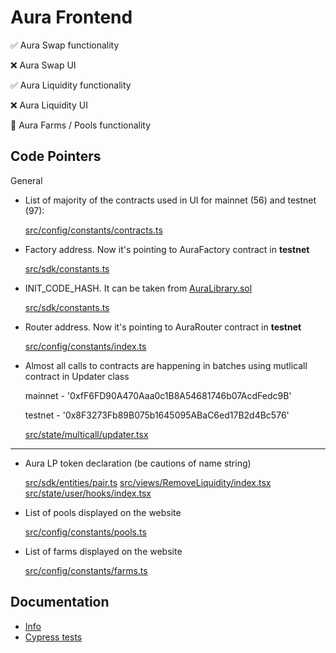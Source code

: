 # Aura Frontend

✅ Aura Swap functionality 

❌ Aura Swap UI 

✅ Aura Liquidity functionality 

❌ Aura Liquidity UI 

🔵 Aura Farms / Pools functionality  


## Code Pointers 

General
- List of majority of the contracts used in UI for mainnet (56) and testnet (97): 

    [src/config/constants/contracts.ts](https://github.com/auradefi/aura-frontend/blob/develop/src/config/constants/contracts.ts)
    
 - Factory address. Now it's pointing to AuraFactory contract in **testnet**
 
     [src/sdk/constants.ts](https://github.com/auradefi/aura-frontend/blob/develop/src/sdk/constants.ts#L23)
     
- INIT_CODE_HASH. It can be taken from [AuraLibrary.sol](https://github.com/auradefi/aura/blob/master/contracts/libraries/AuraLibrary.sol#L22)

    [src/sdk/constants.ts](https://github.com/auradefi/aura-frontend/blob/develop/src/sdk/constants.ts#L25)

- Router address. Now it's pointing to AuraRouter contract in **testnet**

    [src/config/constants/index.ts](https://github.com/auradefi/aura-frontend/blob/develop/src/config/constants/index.ts#L7)
    
- Almost all calls to contracts are happening in batches using mutlicall contract in Updater class

    mainnet - '0xfF6FD90A470Aaa0c1B8A54681746b07AcdFedc9B'
    
    testnet - '0x8F3273Fb89B075b1645095ABaC6ed17B2d4Bc576' 

    [src/state/multicall/updater.tsx](https://github.com/auradefi/aura-frontend/blob/develop/src/state/multicall/updater.tsx#L49)
----

- Aura LP token declaration (be cautions of name string) 

    [src/sdk/entities/pair.ts](https://github.com/auradefi/aura-frontend/blob/develop/src/sdk/entities/pair.ts#L55)
    [src/views/RemoveLiquidity/index.tsx](https://github.com/auradefi/aura-frontend/blob/develop/src/views/RemoveLiquidity/index.tsx#L116)
    [src/state/user/hooks/index.tsx](https://github.com/auradefi/aura-frontend/blob/develop/src/state/user/hooks/index.tsx#L398)

- List of pools displayed on the website

    [src/config/constants/pools.ts](https://github.com/auradefi/aura-frontend/blob/develop/src/config/constants/pools.ts)
    
 - List of farms displayed on the website

    [src/config/constants/farms.ts](https://github.com/auradefi/aura-frontend/blob/develop/src/config/constants/farms.ts)


## Documentation

- [Info](doc/Info.md)
- [Cypress tests](doc/Cypress.md)
